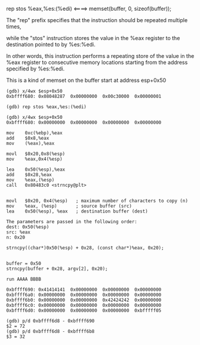 

rep stos %eax,%es:(%edi)   <====> memset(buffer, 0, sizeof(buffer));

The "rep" prefix specifies that the instruction should be repeated multiple times,

while the "stos" instruction stores the value in the %eax register to the destination pointed to by %es:%edi.

In other words, this instruction performs a repeating store of the value in the %eax register 
to consecutive memory locations starting from the address specified by %es:%edi.

This is a kind of memset on the buffer start at address esp+0x50

```
(gdb) x/4wx $esp+0x50
0xbffff680:	0x08048287	0x00000000	0x00c30000	0x00000001

(gdb) rep stos %eax,%es:(%edi) 

(gdb) x/4wx $esp+0x50
0xbffff680:	0x00000000	0x00000000	0x00000000	0x00000000
```

```
mov    0xc(%ebp),%eax
add    $0x8,%eax
mov    (%eax),%eax

movl   $0x20,0x8(%esp)
mov    %eax,0x4(%esp)

lea    0x50(%esp),%eax
add    $0x28,%eax
mov    %eax,(%esp)
call   0x80483c0 <strncpy@plt>


movl   $0x20, 0x4(%esp)   ; maximum number of characters to copy (n)
mov    %eax, (%esp)       ; source buffer (src)
lea    0x50(%esp), %eax   ; destination buffer (dest)

The parameters are passed in the following order:
dest: 0x50(%esp)
src: %eax
n: 0x20

strncpy((char*)0x50(%esp) + 0x28, (const char*)%eax, 0x20);


buffer = 0x50
strncpy(buffer + 0x28, argv[2], 0x20);
```

```
run AAAA BBBB

0xbffff690:	0x41414141	0x00000000	0x00000000	0x00000000
0xbffff6a0:	0x00000000	0x00000000	0x00000000	0x00000000
0xbffff6b0:	0x00000000	0x00000000	0x42424242	0x00000000
0xbffff6c0:	0x00000000	0x00000000	0x00000000	0x00000000
0xbffff6d0:	0x00000000	0x00000000	0x00000000	0xbfffff05

(gdb) p/d 0xbffff6d8 - 0xbffff690
$2 = 72
(gdb) p/d 0xbffff6d8 - 0xbffff6b8
$3 = 32

```








